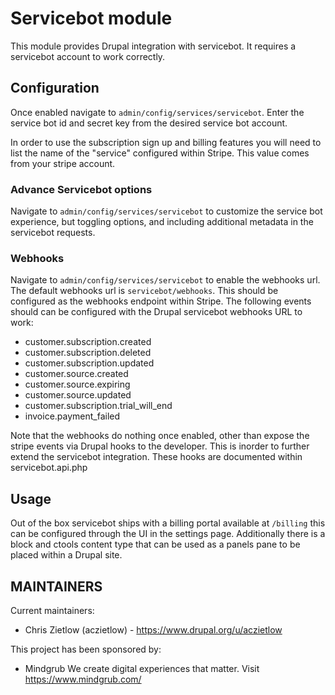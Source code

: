 # Servicebot module

This module provides Drupal integration with servicebot. It requires a servicebot account to work correctly.

## Configuration

Once enabled navigate to `admin/config/services/servicebot`. Enter the service bot id and secret key from the desired service bot account.

In order to use the subscription sign up and billing features you will need to list the name of the "service" configured within Stripe. This value comes from your stripe account.

### Advance Servicebot options

Navigate to `admin/config/services/servicebot` to customize the service bot experience, but toggling options, and including additional metadata in the servicebot requests.

### Webhooks

Navigate to `admin/config/services/servicebot` to enable the webhooks url. The default webhooks url is `servicebot/webhooks`. This should be configured as the webhooks endpoint within Stripe. The following events should can be configured with the Drupal servicebot webhooks URL to work:

* customer.subscription.created
* customer.subscription.deleted
* customer.subscription.updated
* customer.source.created
* customer.source.expiring
* customer.source.updated
* customer.subscription.trial_will_end
* invoice.payment_failed

Note that the webhooks do nothing once enabled, other than expose the stripe events via Drupal hooks to the developer. This is inorder to further extend the servicebot integration. These hooks are documented within servicebot.api.php

## Usage

Out of the box servicebot ships with a billing portal available at `/billing` this can be configured through the UI in the settings page. Additionally there is a block and ctools content type that can be used as a panels pane to be placed within a Drupal site.

MAINTAINERS
-----------

Current maintainers:
 * Chris Zietlow (aczietlow) - https://www.drupal.org/u/aczietlow

This project has been sponsored by:
 * Mindgrub
   We create digital experiences that matter. Visit https://www.mindgrub.com/
 